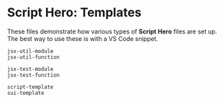 # Script Hero: Templates

These files demonstrate how various types of **Script Hero** files are set up. The best way to use these is with a VS Code snippet. 

```
jsx-util-module
jsx-util-function

jsx-test-module
jsx-test-function

script-template
sui-template
```


